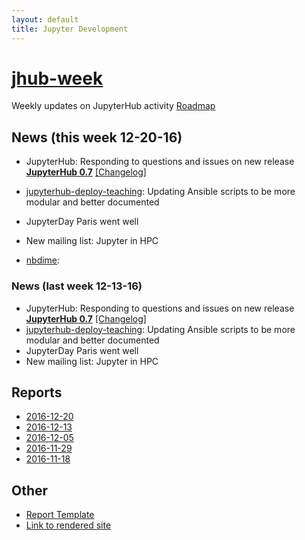 ```yaml
---
layout: default
title: Jupyter Development
---
```

# [jhub-week](https://github.com/willingc/jhub-week)

Weekly updates on JupyterHub activity [Roadmap](https://github.com/jupyter/roadmap/blob/master/jupyterhub.md)

## News (this week 12-20-16)

- JupyterHub: Responding to questions and issues on new release [**JupyterHub 0.7**](https://github.com/jupyterhub/jupyterhub/releases/tag/0.7.0) [[Changelog]](https://jupyterhub.readthedocs.io/en/latest/changelog.html#)
- [jupyterhub-deploy-teaching](https://github.com/jupyterhub/jupyterhub-deploy-teaching): Updating Ansible scripts to be more modular and better documented
- JupyterDay Paris went well
- New mailing list: Jupyter in HPC

- [nbdime][]: 

### News (last week 12-13-16)

- JupyterHub: Responding to questions and issues on new release [**JupyterHub 0.7**](https://github.com/jupyterhub/jupyterhub/releases/tag/0.7.0) [[Changelog]](https://jupyterhub.readthedocs.io/en/latest/changelog.html#)
- [jupyterhub-deploy-teaching](https://github.com/jupyterhub/jupyterhub-deploy-teaching): Updating Ansible scripts to be more modular and better documented
- JupyterDay Paris went well
- New mailing list: Jupyter in HPC

## Reports

- [2016-12-20](https://github.com/willingc/jhub-week/blob/master/2016-12-20-jhub.md)
- [2016-12-13](https://github.com/willingc/jhub-week/blob/master/2016-12-13-jhub.md)
- [2016-12-05](https://github.com/willingc/jhub-week/blob/master/2016-12-05-jhub.md)
- [2016-11-29](https://github.com/willingc/jhub-week/blob/master/2016-11-29-jhub.md)
- [2016-11-18](https://github.com/willingc/jhub-week/blob/master/2016-11-18-jhub.md)

## Other

- [Report Template](https://github.com/willingc/jhub-week/blob/master/template-jhub.md)
- [Link to rendered site](https://willingc.github.io/jhub-week/index.html)

[JupyterHub]: https://github.com/jupyterhub/jupyterhub
[jupyterhub-deploy-docker]: https://github.com/jupyterhub/jupyterhub-deploy-docker
[jupyterhub-deploy-teaching]: https://github.com/jupyterhub/jupyterhub-deploy-teaching
[jupyterhub-tutorial]: https://github.com/jupyterhub/jupyterhub-tutorial
[nbdime]: https://github.com/jupyter/nbdime
[hubshare]: https://github.com/jupyterhub/hubshare
